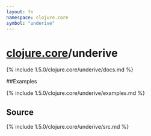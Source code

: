 ```yaml
---
layout: fn
namespace: clojure.core
symbol: "underive"
---
```


# [clojure.core](../)/underive

{% include 1.5.0/clojure.core/underive/docs.md %}

##Examples

{% include 1.5.0/clojure.core/underive/examples.md %}
## Source
{% include 1.5.0/clojure.core/underive/src.md %}

